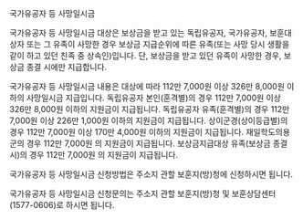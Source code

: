 국가유공자 등 사망일시금

국가유공자 등 사망일시금 대상은 보상금을 받고 있는 독립유공자, 국가유공자, 보훈대상자 또는 그 유족이 사망한 경우 보상금 지급순위에 따른 유족(또는 사망 당시 생활을 같이 하고 있던 친족 중 상속인)입니다. 단, 보상금을 받고 있던 유족이 사망한 경우, 보상금 종결 시에만 지급합니다.

국가유공자 등 사망일시금 내용은 대상에 따라 112만 7,000원 이상 326만 8,000원 이하의 사망일시금 지급입니다.
독립유공자 본인(훈격별)의 경우 112만 7,000원 이상 326만 8,000원 이하의 지원금이 지급됩니다.
독립유공자 유족(훈격별)의 경우 112만 7,000원 이상 226만 1,000원 이하의 지원금이 지급됩니다.
상이군경(상이등급별)의 경우 112만 7,000원 이상 170만 4,000원 이하의 지원금이 지급됩니다.
재일학도의용군의 경우 112만 7,000원 의 지원금이 지급됩니다.
보상금지급대상 유족(보상금 종결 시)의 경우 112만 7,000원 의 지원금이 지급됩니다.

국가유공자 등 사망일시금 신청방법은 주소지 관할 보훈지(방)청에 신청하시면 됩니다.

국가유공자 등 사망일시금 신청문의는 주소지 관할 보훈지(방)청 및 보훈상담센터(1577-0606)로 하시면 됩니다.